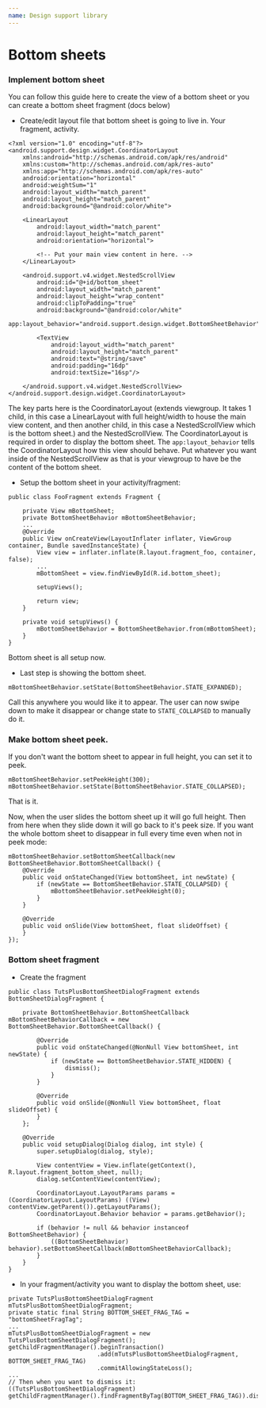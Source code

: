 ```yaml
---
name: Design support library
---
```


# Bottom sheets

### Implement bottom sheet

You can follow this guide here to create the view of a bottom sheet or you can create a bottom sheet fragment (docs below)

* Create/edit layout file that bottom sheet is going to live in. Your fragment, activity.

```
<?xml version="1.0" encoding="utf-8"?>
<android.support.design.widget.CoordinatorLayout
    xmlns:android="http://schemas.android.com/apk/res/android"
    xmlns:custom="http://schemas.android.com/apk/res-auto"
    xmlns:app="http://schemas.android.com/apk/res-auto"
    android:orientation="horizontal"
    android:weightSum="1"
    android:layout_width="match_parent"
    android:layout_height="match_parent"
    android:background="@android:color/white">

    <LinearLayout
        android:layout_width="match_parent"
        android:layout_height="match_parent"
        android:orientation="horizontal">

        <!-- Put your main view content in here. -->
    </LinearLayout>

    <android.support.v4.widget.NestedScrollView
        android:id="@+id/bottom_sheet"
        android:layout_width="match_parent"
        android:layout_height="wrap_content"
        android:clipToPadding="true"
        android:background="@android:color/white"
        app:layout_behavior="android.support.design.widget.BottomSheetBehavior">

        <TextView
            android:layout_width="match_parent"
            android:layout_height="match_parent"
            android:text="@string/save"
            android:padding="16dp"
            android:textSize="16sp"/>

    </android.support.v4.widget.NestedScrollView>
</android.support.design.widget.CoordinatorLayout>
```

The key parts here is the CoordinatorLayout (extends viewgroup. It takes 1 child, in this case a LinearLayout with full height/width to house the main view content, and then another child, in this case a NestedScrollView which is the bottom sheet.) and the NestedScrollView. The CoordinatorLayout is required in order to display the bottom sheet. The `app:layout_behavior` tells the CoordinatorLayout how this view should behave. Put whatever you want inside of the NestedScrollView as that is your viewgroup to have be the content of the bottom sheet.

* Setup the bottom sheet in your activity/fragment:

```
public class FooFragment extends Fragment {

    private View mBottomSheet;
    private BottomSheetBehavior mBottomSheetBehavior;
    ...
    @Override
    public View onCreateView(LayoutInflater inflater, ViewGroup container, Bundle savedInstanceState) {
        View view = inflater.inflate(R.layout.fragment_foo, container, false);
        ...
        mBottomSheet = view.findViewById(R.id.bottom_sheet);

        setupViews();

        return view;
    }

    private void setupViews() {
        mBottomSheetBehavior = BottomSheetBehavior.from(mBottomSheet);
    }
}
```

Bottom sheet is all setup now.

* Last step is showing the bottom sheet.

```
mBottomSheetBehavior.setState(BottomSheetBehavior.STATE_EXPANDED);
```

Call this anywhere you would like it to appear. The user can now swipe down to make it disappear or change state to `STATE_COLLAPSED` to manually do it.

### Make bottom sheet peek.

If you don't want the bottom sheet to appear in full height, you can set it to peek.

```
mBottomSheetBehavior.setPeekHeight(300);
mBottomSheetBehavior.setState(BottomSheetBehavior.STATE_COLLAPSED);
```

That is it.

Now, when the user slides the bottom sheet up it will go full height. Then from here when they slide down it will go back to it's peek size. If you want the whole bottom sheet to disappear in full every time even when not in peek mode:

```
mBottomSheetBehavior.setBottomSheetCallback(new BottomSheetBehavior.BottomSheetCallback() {
    @Override
    public void onStateChanged(View bottomSheet, int newState) {
        if (newState == BottomSheetBehavior.STATE_COLLAPSED) {
            mBottomSheetBehavior.setPeekHeight(0);
        }
    }

    @Override
    public void onSlide(View bottomSheet, float slideOffset) {
    }
});
```

### Bottom sheet fragment

* Create the fragment

```
public class TutsPlusBottomSheetDialogFragment extends BottomSheetDialogFragment {

    private BottomSheetBehavior.BottomSheetCallback mBottomSheetBehaviorCallback = new BottomSheetBehavior.BottomSheetCallback() {

        @Override
        public void onStateChanged(@NonNull View bottomSheet, int newState) {
            if (newState == BottomSheetBehavior.STATE_HIDDEN) {
                dismiss();
            }
        }

        @Override
        public void onSlide(@NonNull View bottomSheet, float slideOffset) {
        }
    };

    @Override
    public void setupDialog(Dialog dialog, int style) {
        super.setupDialog(dialog, style);

        View contentView = View.inflate(getContext(), R.layout.fragment_bottom_sheet, null);
        dialog.setContentView(contentView);

        CoordinatorLayout.LayoutParams params = (CoordinatorLayout.LayoutParams) ((View) contentView.getParent()).getLayoutParams();
        CoordinatorLayout.Behavior behavior = params.getBehavior();

        if (behavior != null && behavior instanceof BottomSheetBehavior) {
            ((BottomSheetBehavior) behavior).setBottomSheetCallback(mBottomSheetBehaviorCallback);
        }
    }
}
```

* In your fragment/activity you want to display the bottom sheet, use:

```
private TutsPlusBottomSheetDialogFragment mTutsPlusBottomSheetDialogFragment;
private static final String BOTTOM_SHEET_FRAG_TAG = "bottomSheetFragTag";
...
mTutsPlusBottomSheetDialogFragment = new TutsPlusBottomSheetDialogFragment();
getChildFragmentManager().beginTransaction()
                         .add(mTutsPlusBottomSheetDialogFragment, BOTTOM_SHEET_FRAG_TAG)
                         .commitAllowingStateLoss();
...
// Then when you want to dismiss it:
((TutsPlusBottomSheetDialogFragment) getChildFragmentManager().findFragmentByTag(BOTTOM_SHEET_FRAG_TAG)).dismissAllowingStateLoss();
```
